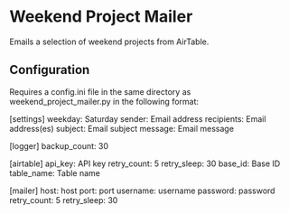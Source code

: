 Weekend Project Mailer
======================
Emails a selection of weekend projects from AirTable.

Configuration
-------------
Requires a config.ini file in the same directory as weekend_project_mailer.py in the following format:

[settings]
weekday: Saturday
sender: Email address
recipients: Email address(es)
subject: Email subject
message: Email message

[logger]
backup_count: 30

[airtable]
api_key: API key
retry_count: 5
retry_sleep: 30
base_id: Base ID
table_name: Table name

[mailer]
host: host
port: port
username: username
password: password
retry_count: 5
retry_sleep: 30
